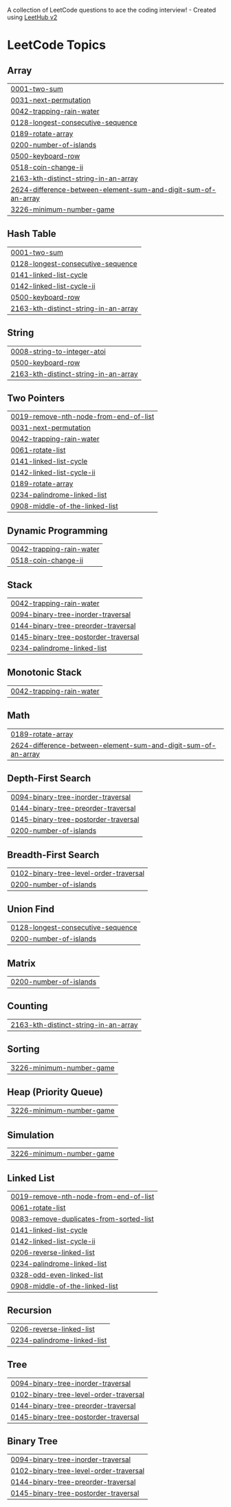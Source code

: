A collection of LeetCode questions to ace the coding interview! - Created using [LeetHub v2](https://github.com/arunbhardwaj/LeetHub-2.0)
<!---LeetCode Topics Start-->
# LeetCode Topics
## Array
|  |
| ------- |
| [0001-two-sum](https://github.com/Ajai-11/Leetcode-solution/tree/master/0001-two-sum) |
| [0031-next-permutation](https://github.com/Ajai-11/Leetcode-solution/tree/master/0031-next-permutation) |
| [0042-trapping-rain-water](https://github.com/Ajai-11/Leetcode-solution/tree/master/0042-trapping-rain-water) |
| [0128-longest-consecutive-sequence](https://github.com/Ajai-11/Leetcode-solution/tree/master/0128-longest-consecutive-sequence) |
| [0189-rotate-array](https://github.com/Ajai-11/Leetcode-solution/tree/master/0189-rotate-array) |
| [0200-number-of-islands](https://github.com/Ajai-11/Leetcode-solution/tree/master/0200-number-of-islands) |
| [0500-keyboard-row](https://github.com/Ajai-11/Leetcode-solution/tree/master/0500-keyboard-row) |
| [0518-coin-change-ii](https://github.com/Ajai-11/Leetcode-solution/tree/master/0518-coin-change-ii) |
| [2163-kth-distinct-string-in-an-array](https://github.com/Ajai-11/Leetcode-solution/tree/master/2163-kth-distinct-string-in-an-array) |
| [2624-difference-between-element-sum-and-digit-sum-of-an-array](https://github.com/Ajai-11/Leetcode-solution/tree/master/2624-difference-between-element-sum-and-digit-sum-of-an-array) |
| [3226-minimum-number-game](https://github.com/Ajai-11/Leetcode-solution/tree/master/3226-minimum-number-game) |
## Hash Table
|  |
| ------- |
| [0001-two-sum](https://github.com/Ajai-11/Leetcode-solution/tree/master/0001-two-sum) |
| [0128-longest-consecutive-sequence](https://github.com/Ajai-11/Leetcode-solution/tree/master/0128-longest-consecutive-sequence) |
| [0141-linked-list-cycle](https://github.com/Ajai-11/Leetcode-solution/tree/master/0141-linked-list-cycle) |
| [0142-linked-list-cycle-ii](https://github.com/Ajai-11/Leetcode-solution/tree/master/0142-linked-list-cycle-ii) |
| [0500-keyboard-row](https://github.com/Ajai-11/Leetcode-solution/tree/master/0500-keyboard-row) |
| [2163-kth-distinct-string-in-an-array](https://github.com/Ajai-11/Leetcode-solution/tree/master/2163-kth-distinct-string-in-an-array) |
## String
|  |
| ------- |
| [0008-string-to-integer-atoi](https://github.com/Ajai-11/Leetcode-solution/tree/master/0008-string-to-integer-atoi) |
| [0500-keyboard-row](https://github.com/Ajai-11/Leetcode-solution/tree/master/0500-keyboard-row) |
| [2163-kth-distinct-string-in-an-array](https://github.com/Ajai-11/Leetcode-solution/tree/master/2163-kth-distinct-string-in-an-array) |
## Two Pointers
|  |
| ------- |
| [0019-remove-nth-node-from-end-of-list](https://github.com/Ajai-11/Leetcode-solution/tree/master/0019-remove-nth-node-from-end-of-list) |
| [0031-next-permutation](https://github.com/Ajai-11/Leetcode-solution/tree/master/0031-next-permutation) |
| [0042-trapping-rain-water](https://github.com/Ajai-11/Leetcode-solution/tree/master/0042-trapping-rain-water) |
| [0061-rotate-list](https://github.com/Ajai-11/Leetcode-solution/tree/master/0061-rotate-list) |
| [0141-linked-list-cycle](https://github.com/Ajai-11/Leetcode-solution/tree/master/0141-linked-list-cycle) |
| [0142-linked-list-cycle-ii](https://github.com/Ajai-11/Leetcode-solution/tree/master/0142-linked-list-cycle-ii) |
| [0189-rotate-array](https://github.com/Ajai-11/Leetcode-solution/tree/master/0189-rotate-array) |
| [0234-palindrome-linked-list](https://github.com/Ajai-11/Leetcode-solution/tree/master/0234-palindrome-linked-list) |
| [0908-middle-of-the-linked-list](https://github.com/Ajai-11/Leetcode-solution/tree/master/0908-middle-of-the-linked-list) |
## Dynamic Programming
|  |
| ------- |
| [0042-trapping-rain-water](https://github.com/Ajai-11/Leetcode-solution/tree/master/0042-trapping-rain-water) |
| [0518-coin-change-ii](https://github.com/Ajai-11/Leetcode-solution/tree/master/0518-coin-change-ii) |
## Stack
|  |
| ------- |
| [0042-trapping-rain-water](https://github.com/Ajai-11/Leetcode-solution/tree/master/0042-trapping-rain-water) |
| [0094-binary-tree-inorder-traversal](https://github.com/Ajai-11/Leetcode-solution/tree/master/0094-binary-tree-inorder-traversal) |
| [0144-binary-tree-preorder-traversal](https://github.com/Ajai-11/Leetcode-solution/tree/master/0144-binary-tree-preorder-traversal) |
| [0145-binary-tree-postorder-traversal](https://github.com/Ajai-11/Leetcode-solution/tree/master/0145-binary-tree-postorder-traversal) |
| [0234-palindrome-linked-list](https://github.com/Ajai-11/Leetcode-solution/tree/master/0234-palindrome-linked-list) |
## Monotonic Stack
|  |
| ------- |
| [0042-trapping-rain-water](https://github.com/Ajai-11/Leetcode-solution/tree/master/0042-trapping-rain-water) |
## Math
|  |
| ------- |
| [0189-rotate-array](https://github.com/Ajai-11/Leetcode-solution/tree/master/0189-rotate-array) |
| [2624-difference-between-element-sum-and-digit-sum-of-an-array](https://github.com/Ajai-11/Leetcode-solution/tree/master/2624-difference-between-element-sum-and-digit-sum-of-an-array) |
## Depth-First Search
|  |
| ------- |
| [0094-binary-tree-inorder-traversal](https://github.com/Ajai-11/Leetcode-solution/tree/master/0094-binary-tree-inorder-traversal) |
| [0144-binary-tree-preorder-traversal](https://github.com/Ajai-11/Leetcode-solution/tree/master/0144-binary-tree-preorder-traversal) |
| [0145-binary-tree-postorder-traversal](https://github.com/Ajai-11/Leetcode-solution/tree/master/0145-binary-tree-postorder-traversal) |
| [0200-number-of-islands](https://github.com/Ajai-11/Leetcode-solution/tree/master/0200-number-of-islands) |
## Breadth-First Search
|  |
| ------- |
| [0102-binary-tree-level-order-traversal](https://github.com/Ajai-11/Leetcode-solution/tree/master/0102-binary-tree-level-order-traversal) |
| [0200-number-of-islands](https://github.com/Ajai-11/Leetcode-solution/tree/master/0200-number-of-islands) |
## Union Find
|  |
| ------- |
| [0128-longest-consecutive-sequence](https://github.com/Ajai-11/Leetcode-solution/tree/master/0128-longest-consecutive-sequence) |
| [0200-number-of-islands](https://github.com/Ajai-11/Leetcode-solution/tree/master/0200-number-of-islands) |
## Matrix
|  |
| ------- |
| [0200-number-of-islands](https://github.com/Ajai-11/Leetcode-solution/tree/master/0200-number-of-islands) |
## Counting
|  |
| ------- |
| [2163-kth-distinct-string-in-an-array](https://github.com/Ajai-11/Leetcode-solution/tree/master/2163-kth-distinct-string-in-an-array) |
## Sorting
|  |
| ------- |
| [3226-minimum-number-game](https://github.com/Ajai-11/Leetcode-solution/tree/master/3226-minimum-number-game) |
## Heap (Priority Queue)
|  |
| ------- |
| [3226-minimum-number-game](https://github.com/Ajai-11/Leetcode-solution/tree/master/3226-minimum-number-game) |
## Simulation
|  |
| ------- |
| [3226-minimum-number-game](https://github.com/Ajai-11/Leetcode-solution/tree/master/3226-minimum-number-game) |
## Linked List
|  |
| ------- |
| [0019-remove-nth-node-from-end-of-list](https://github.com/Ajai-11/Leetcode-solution/tree/master/0019-remove-nth-node-from-end-of-list) |
| [0061-rotate-list](https://github.com/Ajai-11/Leetcode-solution/tree/master/0061-rotate-list) |
| [0083-remove-duplicates-from-sorted-list](https://github.com/Ajai-11/Leetcode-solution/tree/master/0083-remove-duplicates-from-sorted-list) |
| [0141-linked-list-cycle](https://github.com/Ajai-11/Leetcode-solution/tree/master/0141-linked-list-cycle) |
| [0142-linked-list-cycle-ii](https://github.com/Ajai-11/Leetcode-solution/tree/master/0142-linked-list-cycle-ii) |
| [0206-reverse-linked-list](https://github.com/Ajai-11/Leetcode-solution/tree/master/0206-reverse-linked-list) |
| [0234-palindrome-linked-list](https://github.com/Ajai-11/Leetcode-solution/tree/master/0234-palindrome-linked-list) |
| [0328-odd-even-linked-list](https://github.com/Ajai-11/Leetcode-solution/tree/master/0328-odd-even-linked-list) |
| [0908-middle-of-the-linked-list](https://github.com/Ajai-11/Leetcode-solution/tree/master/0908-middle-of-the-linked-list) |
## Recursion
|  |
| ------- |
| [0206-reverse-linked-list](https://github.com/Ajai-11/Leetcode-solution/tree/master/0206-reverse-linked-list) |
| [0234-palindrome-linked-list](https://github.com/Ajai-11/Leetcode-solution/tree/master/0234-palindrome-linked-list) |
## Tree
|  |
| ------- |
| [0094-binary-tree-inorder-traversal](https://github.com/Ajai-11/Leetcode-solution/tree/master/0094-binary-tree-inorder-traversal) |
| [0102-binary-tree-level-order-traversal](https://github.com/Ajai-11/Leetcode-solution/tree/master/0102-binary-tree-level-order-traversal) |
| [0144-binary-tree-preorder-traversal](https://github.com/Ajai-11/Leetcode-solution/tree/master/0144-binary-tree-preorder-traversal) |
| [0145-binary-tree-postorder-traversal](https://github.com/Ajai-11/Leetcode-solution/tree/master/0145-binary-tree-postorder-traversal) |
## Binary Tree
|  |
| ------- |
| [0094-binary-tree-inorder-traversal](https://github.com/Ajai-11/Leetcode-solution/tree/master/0094-binary-tree-inorder-traversal) |
| [0102-binary-tree-level-order-traversal](https://github.com/Ajai-11/Leetcode-solution/tree/master/0102-binary-tree-level-order-traversal) |
| [0144-binary-tree-preorder-traversal](https://github.com/Ajai-11/Leetcode-solution/tree/master/0144-binary-tree-preorder-traversal) |
| [0145-binary-tree-postorder-traversal](https://github.com/Ajai-11/Leetcode-solution/tree/master/0145-binary-tree-postorder-traversal) |
<!---LeetCode Topics End-->